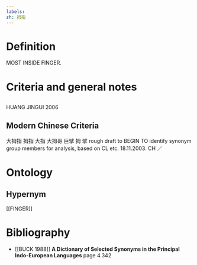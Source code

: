 ```yaml
---
labels: 
zh: 拇指
---
```


# Definition
MOST INSIDE FINGER.
# Criteria and general notes
## 
HUANG JINGUI 2006
## Modern Chinese Criteria
大拇指
拇指
大指
大拇哥
巨擘
拇
擘
rough draft to BEGIN TO identify synonym group members for analysis, based on CL etc. 18.11.2003. CH ／
# Ontology

## Hypernym
[[FINGER]]
# Bibliography
- [[BUCK 1988]]
**A Dictionary of Selected Synonyms in the Principal Indo-European Languages** page 4.342
